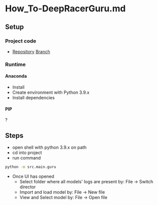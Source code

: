 # How_To-DeepRacerGuru.md

## Setup

### Project code
- [Repository](https://github.com/dmh23/deep_racer_guru) [Branch](https://github.com/dmh23/deep_racer_guru/tree/develop_version_3)

### Runtime

#### Anaconda
  - Install
  - Create environment with Python 3.9.x
  - Install dependencies

#### PIP

?

## Steps

- open shell with python 3.9.x on path
- cd into project
- run command
```bash
python -m src.main.guru
```
- Once UI has opened
  - Select folder where all models' logs are present by: File -> Switch director
  - Import and load model by: File -> New file
  - View and Select model by: File -> Open file
